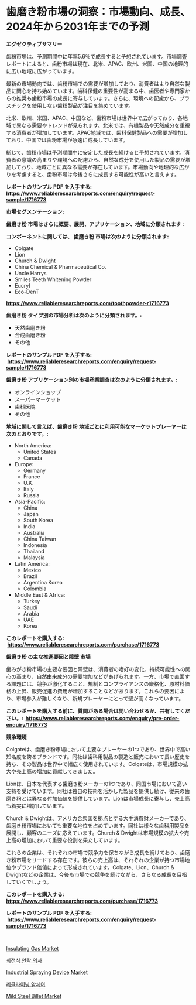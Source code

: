 <p><h1>歯磨き粉市場の洞察：市場動向、成長、2024年から2031年までの予測</h1></p><p><strong>エグゼクティブサマリー</strong></p>
<p><p>歯粉市場は、予測期間中に年率5.6％で成長すると予想されています。市場調査レポートによると、歯粉市場は現在、北米、APAC、欧州、米国、中国の地理的に広い地域に広がっています。</p><p>最新の市場動向では、歯粉市場での需要が増加しており、消費者はより自然な製品に関心を持ち始めています。歯科保健の重要性が高まる中、歯医者や専門家からの推奨も歯粉市場の成長に寄与しています。さらに、環境への配慮から、プラスチックを使用しない歯粉製品が注目を集めています。</p><p>北米、欧州、米国、APAC、中国など、歯粉市場は世界中で広がっており、各地域で異なる需要やトレンドが見られます。北米では、有機製品や天然成分を重視する消費者が増加しています。APAC地域では、歯科保健製品への需要が増加しており、中国では歯粉市場が急速に成長しています。</p><p>総じて、歯粉市場は予測期間中に安定した成長を続けると予想されています。消費者の意識の高まりや環境への配慮から、自然な成分を使用した製品の需要が増加しており、地域ごとに異なる需要が存在しています。市場動向や地理的な広がりを考慮すると、歯粉市場は今後さらに成長する可能性が高いと言えます。</p></p>
<p><strong>レポートのサンプル PDF を入手する: <a href="https://www.reliableresearchreports.com/enquiry/request-sample/1716773">https://www.reliableresearchreports.com/enquiry/request-sample/1716773</a></strong></p>
<p><strong>市場セグメンテーション:</strong></p>
<p><strong> 歯磨き粉 市場はさらに概要、展開、アプリケーション、地域に分類されます :</strong></p>
<p><strong>コンポーネントに関しては、 歯磨き粉 市場は次のように分類されます: &nbsp;</strong></p>
<p><ul><li>Colgate</li><li>Lion</li><li>Church & Dwight</li><li>China Chemical & Pharmaceutical Co.</li><li>Uncle Harrys</li><li>Smiles Teeth Whitening Powder</li><li>Eucryl</li><li>Eco-DenT</li></ul></p>
<p><strong><a href="https://www.reliableresearchreports.com/toothpowder-r1716773">https://www.reliableresearchreports.com/toothpowder-r1716773</a></strong></p>
<p><strong> 歯磨き粉 タイプ別の市場分析は次のように分類されます。:</strong></p>
<p><ul><li>天然歯磨き粉</li><li>合成歯磨き粉</li><li>その他</li></ul></p>
<p><strong>レポートのサンプル PDF を入手する: &nbsp;<a href="https://www.reliableresearchreports.com/enquiry/request-sample/1716773">https://www.reliableresearchreports.com/enquiry/request-sample/1716773</a></strong></p>
<p><strong> 歯磨き粉 アプリケーション別の市場産業調査は次のように分類されます。:</strong></p>
<p><ul><li>オンラインショップ</li><li>スーパーマーケット</li><li>歯科医院</li><li>その他</li></ul></p>
<p><strong>地域に関して言えば、歯磨き粉 地域ごとに利用可能なマーケットプレーヤーは次のとおりです。:</strong></p>
<p><ul>
    <li>
        North America:
        <ul>
            <li>United States</li>
            <li>Canada</li>
        </ul>
    </li>
    <li>
        Europe:
        <ul>
            <li>Germany</li>
            <li>France</li>
            <li>U.K.</li>
            <li>Italy</li>
            <li>Russia</li>
        </ul>
    </li>
    <li>
        Asia-Pacific:
        <ul>
            <li>China</li>
            <li>Japan</li>
            <li>South Korea</li>
            <li>India</li>
            <li>Australia</li>
            <li>China Taiwan</li>
            <li>Indonesia</li>
            <li>Thailand</li>
            <li>Malaysia</li>
        </ul>
    </li>
    <li>
        Latin America:
        <ul>
            <li>Mexico</li>
            <li>Brazil</li>
            <li>Argentina Korea</li>
            <li>Colombia</li>
        </ul>
    </li>
    <li>
        Middle East & Africa:
        <ul>
            <li>Turkey</li>
            <li>Saudi</li>
            <li>Arabia</li>
            <li>UAE</li>
            <li>Korea</li>
        </ul>
    </li>
    </ul></p>
<p><strong>このレポートを購入する: &nbsp;<a href="https://www.reliableresearchreports.com/purchase/1716773">https://www.reliableresearchreports.com/purchase/1716773</a></strong></p>
<p><strong>歯磨き粉 の主な推進要因と障壁 市場</strong></p>
<p><p>歯みがき粉市場の主要な要因と障壁は、消費者の嗜好の変化、持続可能性への関心の高まり、自然由来成分の需要増加などがあげられます。一方、市場で直面する課題には、競争が激化すること、規制とコンプライアンスの厳格化、原材料価格の上昇、販売促進の費用が増加することなどがあります。これらの要因により、市場参入が難しくなり、新規プレーヤーにとって壁が高くなっています。</p></p>
<p><strong>このレポートを購入する前に、質問がある場合は問い合わせるか、共有してください。:&nbsp; <a href="https://www.reliableresearchreports.com/enquiry/pre-order-enquiry/1716773">https://www.reliableresearchreports.com/enquiry/pre-order-enquiry/1716773</a></strong></p>
<p><strong>競争環境</strong></p>
<p><p>Colgateは、歯磨き粉市場において主要なプレーヤーの1つであり、世界中で高い知名度を誇るブランドです。同社は歯科用製品の製造と販売において長い歴史を持ち、その製品は世界中で幅広く使用されています。Colgateは、市場規模の拡大や売上高の増加に貢献してきました。</p><p>Lionは、日本を代表する歯磨き粉メーカーの1つであり、同国市場において高い支持を受けています。同社は独自の技術を活かした製品を提供し続け、従来の歯磨き粉とは異なる付加価値を提供しています。Lionは市場成長に寄与し、売上高も着実に増加しています。</p><p>Church & Dwightは、アメリカ合衆国を拠点とする大手消費財メーカーであり、歯磨き粉市場においても重要な地位を占めています。同社は様々な歯科用製品を展開し、顧客のニーズに応えています。Church & Dwightは市場規模の拡大や売上高の増加において重要な役割を果たしています。</p><p>これらの企業は、それぞれの市場で競争力を保ちながら成長を続けており、歯磨き粉市場をリードする存在です。彼らの売上高は、それぞれの企業が持つ市場地位やブランド価値によって形成されています。Colgate、Lion、Church & Dwightなどの企業は、今後も市場での競争を続けながら、さらなる成長を目指していくでしょう。</p></p>
<p><strong>このレポートを購入する: &nbsp; <a href="https://www.reliableresearchreports.com/purchase/1716773">https://www.reliableresearchreports.com/purchase/1716773</a></strong></p>
<p><strong>レポートのサンプル PDF を入手する: &nbsp;<a href="https://www.reliableresearchreports.com/enquiry/request-sample/1716773">https://www.reliableresearchreports.com/enquiry/request-sample/1716773</a></strong><strong></strong></p>
<p>&nbsp;</p>
<p><p><a href="https://issuu.com/reportprime-2/docs/insulating-gas-market-size-2030.pptx">Insulating Gas Market</a></p><p><a href="https://github.com/vss5505pa7z1p/Market-Research-Report-List-1/blob/main/525336436349.md">회전식 안락 의자</a></p><p><a href="https://github.com/wwwkeltoum/Market-Research-Report-List-3/blob/main/industrial-spraying-device-market.md">Industrial Spraying Device Market</a></p><p><a href="https://github.com/FelipeGrrady654556/Market-Research-Report-List-1/blob/main/899051136350.md">리클라이닝 암체어</a></p><p><a href="https://issuu.com/reportprime-2/docs/mild-steel-billet-market-size-2030.pptx">Mild Steel Billet Market</a></p></p>